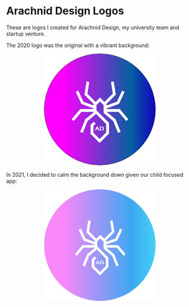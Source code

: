 # Arachnid Design Logos
These are logos I created for Arachnid Design, my university team and startup venture.


The 2020 logo was the original with a vibrant background:
<p align="center">
  <img src="/ArachnidDesignLogos/2020ADLogo.png" width="300">
</p>

In 2021, I decided to calm the background down given our child focused app:
<p align="center">
  <img src="/ArachnidDesignLogos/2021ADLogo.png" width="300">
</p>
